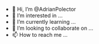 - 👋 Hi, I’m @AdrianPolector
- 👀 I’m interested in ...
- 🌱 I’m currently learning ...
- 💞️ I’m looking to collaborate on ...
- 📫 How to reach me ...

<!---
AdrianPolector/AdrianPolector is a ✨ special ✨ repository because its `README.md` (this file) appears on your GitHub profile.
You can click the Preview link to take a look at your changes.
--->
